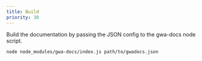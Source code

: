 ```yaml
---
title: Build
priority: 30
---
```


Build the documentation by passing the JSON config to the gwa-docs node script.

```bash
node node_modules/gwa-docs/index.js path/to/gwadocs.json
```
